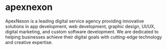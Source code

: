 # apexnexon
ApexNexon is a leading digital service agency providing innovative solutions in app development, web development, graphic design, UI/UX, digital marketing, and custom software development. We are dedicated to helping businesses achieve their digital goals with cutting-edge technology and creative expertise.
